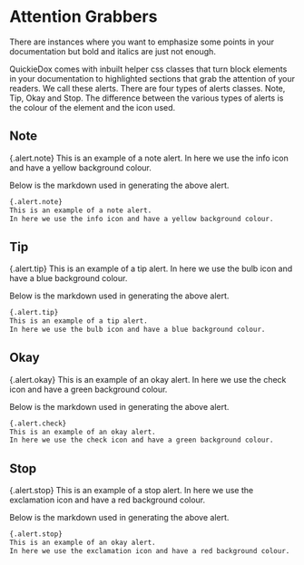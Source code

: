 # Attention Grabbers

There are instances where you want to emphasize some points in your documentation but bold and italics are just not enough. 

QuickieDox comes with inbuilt helper css classes that turn block elements in your documentation to highlighted sections that grab the attention of your readers. We call these alerts. There are four types of alerts classes. Note, Tip, Okay and Stop. The difference between the various types of alerts is the colour of the element and the icon used. 

## Note

{.alert.note}
This is an example of a note alert. In here we use the info icon and have a yellow background colour.  

Below is the markdown used in generating the above alert. 

```markdown
{.alert.note}
This is an example of a note alert. 
In here we use the info icon and have a yellow background colour.
```

## Tip

{.alert.tip}
This is an example of a tip alert. In here we use the bulb icon and have a blue background colour.

Below is the markdown used in generating the above alert. 

```markdown
{.alert.tip}
This is an example of a tip alert. 
In here we use the bulb icon and have a blue background colour.
```

## Okay

{.alert.okay}
This is an example of an okay alert. In here we use the check icon and have a green background colour.

Below is the markdown used in generating the above alert. 

```markdown
{.alert.check}
This is an example of an okay alert. 
In here we use the check icon and have a green background colour.
```

## Stop

{.alert.stop}
This is an example of a stop alert. In here we use the exclamation icon and have a red background colour.

Below is the markdown used in generating the above alert. 

```markdown
{.alert.stop}
This is an example of an okay alert. 
In here we use the exclamation icon and have a red background colour.
```

&nbsp;

